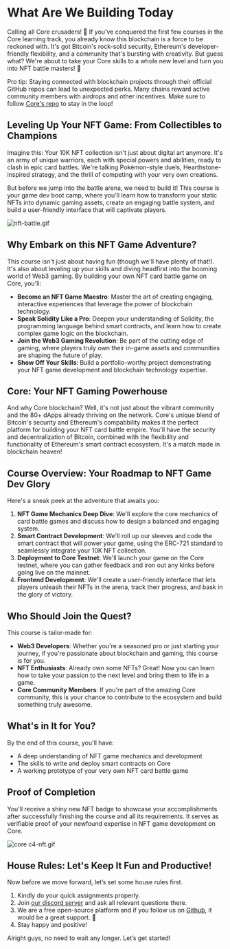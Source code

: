 # What Are We Building Today

Calling all Core crusaders! 🚀 If you've conquered the first few courses in the Core learning track, you already know this blockchain is a force to be reckoned with. It's got Bitcoin's rock-solid security, Ethereum's developer-friendly flexibility, and a community that's bursting with creativity. But guess what? We're about to take your Core skills to a whole new level and turn you into NFT battle masters! 💪

Pro tip: Staying connected with blockchain projects through their official GitHub repos can lead to unexpected perks. Many chains reward active community members with airdrops and other incentives. Make sure to follow [Core's repo](github.com/coredao-org) to stay in the loop!

## Leveling Up Your NFT Game: From Collectibles to Champions

Imagine this: Your 10K NFT collection isn't just about digital art anymore. It's an army of unique warriors, each with special powers and abilities, ready to clash in epic card battles. We're talking Pokémon-style duels, Hearthstone-inspired strategy, and the thrill of competing with your very own creations.

But before we jump into the battle arena, we need to build it! This course is your game dev boot camp, where you'll learn how to transform your static NFTs into dynamic gaming assets, create an engaging battle system, and build a user-friendly interface that will captivate players.

![nft-battle.gif](https://github.com/0xmetaschool/Learning-Projects/blob/main/assests_for_all/Battle%20Royale%20-%20core%20C4/1.%20Battle%20Royale%20Fundamentals/1%20What%20Are%20We%20Building%20Today/nft-battle.gif?raw=true)

## Why Embark on this NFT Game Adventure?

This course isn't just about having fun (though we'll have plenty of that!). It's also about leveling up your skills and diving headfirst into the booming world of Web3 gaming. By building your own NFT card battle game on Core, you'll:

- **Become an NFT Game Maestro**: Master the art of creating engaging, interactive experiences that leverage the power of blockchain technology.
- **Speak Solidity Like a Pro**: Deepen your understanding of Solidity, the programming language behind smart contracts, and learn how to create complex game logic on the blockchain.
- **Join the Web3 Gaming Revolution**: Be part of the cutting edge of gaming, where players truly own their in-game assets and communities are shaping the future of play.
- **Show Off Your Skills**: Build a portfolio-worthy project demonstrating your NFT game development and blockchain technology expertise.

## Core: Your NFT Gaming Powerhouse

And why Core blockchain? Well, it's not just about the vibrant community and the 80+ dApps already thriving on the network. Core's unique blend of Bitcoin's security and Ethereum's compatibility makes it the perfect platform for building your NFT card battle empire. You'll have the security and decentralization of Bitcoin, combined with the flexibility and functionality of Ethereum's smart contract ecosystem. It's a match made in blockchain heaven!

## Course Overview: Your Roadmap to NFT Game Dev Glory

Here's a sneak peek at the adventure that awaits you:

1. **NFT Game Mechanics Deep Dive**: We'll explore the core mechanics of card battle games and discuss how to design a balanced and engaging system.
2. **Smart Contract Development**: We'll roll up our sleeves and code the smart contract that will power your game, using the ERC-721 standard to seamlessly integrate your 10K NFT collection.
3. **Deployment to Core Testnet**: We'll launch your game on the Core testnet, where you can gather feedback and iron out any kinks before going live on the mainnet.
4. **Frontend Development**: We'll create a user-friendly interface that lets players unleash their NFTs in the arena, track their progress, and bask in the glory of victory.

## Who Should Join the Quest?

This course is tailor-made for:

- **Web3 Developers**: Whether you're a seasoned pro or just starting your journey, if you're passionate about blockchain and gaming, this course is for you.
- **NFT Enthusiasts**: Already own some NFTs? Great! Now you can learn how to take your passion to the next level and bring them to life in a game.
- **Core Community Members**: If you're part of the amazing Core community, this is your chance to contribute to the ecosystem and build something truly awesome.

## What's in It for You?

By the end of this course, you'll have:

- A deep understanding of NFT game mechanics and development
- The skills to write and deploy smart contracts on Core
- A working prototype of your very own NFT card battle game

## Proof of Completion

You'll receive a shiny new NFT badge to showcase your accomplishments after successfully finishing the course and all its requirements. It serves as verifiable proof of your newfound expertise in NFT game development on Core.

![core c4-nft.gif](https://github.com/0xmetaschool/Learning-Projects/blob/main/assests_for_all/Battle%20Royale%20-%20core%20C4/1.%20Battle%20Royale%20Fundamentals/1%20What%20Are%20We%20Building%20Today/core_c4-nft.gif?raw=true)

## House Rules: Let's Keep It Fun and Productive!

Now before we move forward, let’s set some house rules first.

1. Kindly do your quick assignments properly.
2. Join [our discord server](https://discord.gg/Jf4ArqVb) and ask all relevant questions there.
3. We are a free open-source platform and if you follow us on [Github](github.com/0xmetaschool), it would be a great support. 🫣
4. Stay happy and positive!

Alright guys, no need to wait any longer. Let’s get started!
